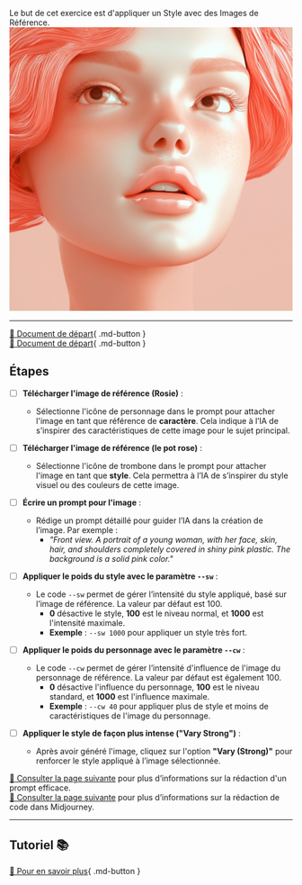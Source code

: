 <style>.md-footer{display:none;}</style>
<script>h1{display:none;}</script>
Le but de cet exercice est d'appliquer un Style avec des Images de Référence.
<img src="../assets/image/04_rosie_plastique.png">
***

[📁 Document de départ](../assets/image/04_pot_rose.png){ .md-button }   <br>
[📁 Document de départ](../assets/image/02_rosie.png){ .md-button }   <br>

## Étapes

- [ ] **Télécharger l'image de référence (Rosie)** :
   - Sélectionne l'icône de personnage dans le prompt pour attacher l'image en tant que référence de **caractère**. Cela indique à l’IA de s’inspirer des caractéristiques de cette image pour le sujet principal.

- [ ] **Télécharger l'image de référence (le pot rose)** :
   - Sélectionne l'icône de trombone dans le prompt pour attacher l'image en tant que **style**. Cela permettra à l’IA de s’inspirer du style visuel ou des couleurs de cette image.

- [ ] **Écrire un prompt pour l'image** :
   - Rédige un prompt détaillé pour guider l’IA dans la création de l’image. Par exemple :
     - *"Front view. A portrait of a young woman, with her face, skin, hair, and shoulders completely covered in shiny pink plastic. The background is a solid pink color."*

- [ ] **Appliquer le poids du style avec le paramètre `--sw`** :
  - Le code `--sw` permet de gérer l’intensité du style appliqué, basé sur l’image de référence. La valeur par défaut est 100. 
    - **0** désactive le style, **100** est le niveau normal, et **1000** est l'intensité maximale.
    - **Exemple** : `--sw 1000` pour appliquer un style très fort.

- [ ] **Appliquer le poids du personnage avec le paramètre `--cw`** :
  - Le code `--cw` permet de gérer l’intensité d'influence de l'image du personnage de référence. La valeur par défaut est également 100.
    - **0** désactive l'influence du personnage, **100** est le niveau standard, et **1000** est l'influence maximale.
    - **Exemple** : `--cw 40` pour appliquer plus de style et moins de caractéristiques de l'image du personnage.

- [ ] **Appliquer le style de façon plus intense ("Vary Strong")** :
   - Après avoir généré l'image, cliquez sur l'option **"Vary (Strong)"** pour renforcer le style appliqué à l’image sélectionnée.


[📖 Consulter la page suivante](../ai/prompt.md) pour plus d’informations sur la rédaction d'un prompt efficace.<br>
[📖 Consulter la page suivante](../ai/midjourney_code.md) pour plus d’informations sur la rédaction de code dans Midjourney. <br>
***

## Tutoriel 📚

[📖 Pour en savoir plus](https://uqam-my.sharepoint.com/:v:/g/personal/lavoie-pilote_francoise_uqam_ca/Ecu9NoX_fEROjM1zxQVqLFYBunRYcSSKgtZ3_plSaRe2Iw?nav=eyJyZWZlcnJhbEluZm8iOnsicmVmZXJyYWxBcHAiOiJPbmVEcml2ZUZvckJ1c2luZXNzIiwicmVmZXJyYWxBcHBQbGF0Zm9ybSI6IldlYiIsInJlZmVycmFsTW9kZSI6InZpZXciLCJyZWZlcnJhbFZpZXciOiJNeUZpbGVzTGlua0NvcHkifX0&e=cucILZ){ .md-button }   <br>

